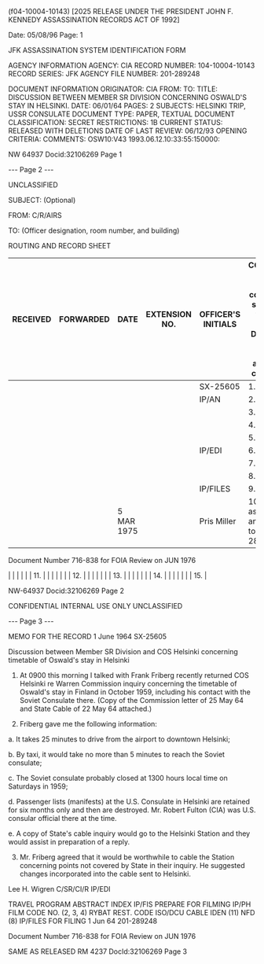(f04-10004-10143) [2025 RELEASE UNDER THE PRESIDENT JOHN F. KENNEDY ASSASSINATION RECORDS ACT OF 1992]

Date: 05/08/96
Page: 1

JFK ASSASSINATION SYSTEM
IDENTIFICATION FORM

AGENCY INFORMATION
AGENCY: CIA
RECORD NUMBER: 104-10004-10143
RECORD SERIES: JFK
AGENCY FILE NUMBER: 201-289248

DOCUMENT INFORMATION
ORIGINATOR: CIA
FROM:
TO:
TITLE: DISCUSSION BETWEEN MEMBER SR DIVISION CONCERNING OSWALD'S STAY IN HELSINKI.
DATE: 06/01/64
PAGES: 2
SUBJECTS: HELSINKI TRIP, USSR CONSULATE
DOCUMENT TYPE: PAPER, TEXTUAL DOCUMENT
CLASSIFICATION: SECRET
RESTRICTIONS: 1B
CURRENT STATUS: RELEASED WITH DELETIONS
DATE OF LAST REVIEW: 06/12/93
OPENING CRITERIA:
COMMENTS: OSW10:V43 1993.06.12.10:33:55:150000:

NW 64937 Docid:32106269 Page 1

--- Page 2 ---

UNCLASSIFIED

SUBJECT: (Optional)

FROM: C/R/AIRS

TO: (Officer designation, room number, and building)

ROUTING AND RECORD SHEET

| RECEIVED | FORWARDED | DATE | EXTENSION NO. | OFFICER'S INITIALS | COMMENTS (Number each comment to show from whom to whom. Draw a line across column after each comment.) |
|---|---|---|---|---|---|
|  |  |  |  | SX-25605 | 1. |
|  |  |  |  | IP/AN | 2. |
|  |  |  |  |  | 3. |
|  |  |  |  |  | 4. |
|  |  |  |  |  | 5. |
|  |  |  |  | IP/EDI | 6. |
|  |  |  |  |  | 7. |
|  |  |  |  |  | 8. |
|  |  |  |  | IP/FILES | 9. |
|  |  | 5 MAR 1975 |  | Pris Miller | 10. Please assign SX # and classify to 201-289248 |

Document Number 716-838
for FOIA Review on JUN 1976

|  |  |  |  |  | 11. |
|  |  |  |  |  | 12. |
|  |  |  |  |  | 13. |
|  |  |  |  |  | 14. |
|  |  |  |  |  | 15. |

NW-64937 Docid:32106269 Page 2

CONFIDENTIAL
INTERNAL USE ONLY
UNCLASSIFIED

--- Page 3 ---

MEMO FOR THE RECORD
1 June 1964
SX-25605

Discussion between Member SR Division and COS Helsinki concerning timetable of Oswald's stay in Helsinki

1. At 0900 this morning I talked with Frank Friberg recently returned COS Helsinki re Warren Commission inquiry concerning the timetable of Oswald's stay in Finland in October 1959, including his contact with the Soviet Consulate there. (Copy of the Commission letter of 25 May 64 and State Cable of 22 May 64 attached.)

2. Friberg gave me the following information:

a. It takes 25 minutes to drive from the airport to downtown Helsinki;

b. By taxi, it would take no more than 5 minutes to reach the Soviet consulate;

c. The Soviet consulate probably closed at 1300 hours local time on Saturdays in 1959;

d. Passenger lists (manifests) at the U.S. Consulate in Helsinki are retained for six months only and then are destroyed. Mr. Robert Fulton (CIA) was U.S. consular official there at the time.

e. A copy of State's cable inquiry would go to the Helsinki Station and they would assist in preparation of a reply.

3. Mr. Friberg agreed that it would be worthwhile to cable the Station concerning points not covered by State in their inquiry. He suggested changes incorporated into the cable sent to Helsinki.

Lee H. Wigren
C/SR/CI/R
IP/EDI

TRAVEL PROGRAM
ABSTRACT
INDEX
IP/FIS
PREPARE FOR FILMING
IP/PH
FILM
CODE NO. (2, 3, 4)
RYBAT REST. CODE
ISO/DCU
CABLE IDEN (11)
NFD (8)
IP/FILES
FOR FILING
1 Jun 64
201-289248

Document Number 716-838
for FOIA Review on JUN 1976

SAME AS RELEASED
RM 4237 DocId:32106269 Page 3
